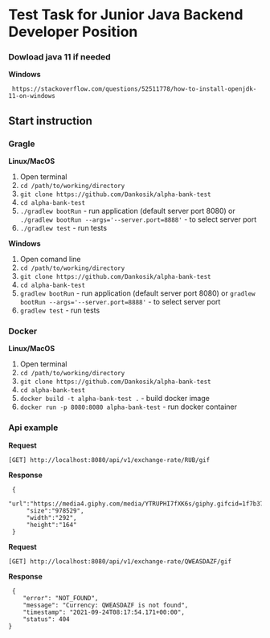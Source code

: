 # Test Task for Junior Java Backend Developer Position

### Dowload java 11 if needed

**Windows**


     https://stackoverflow.com/questions/52511778/how-to-install-openjdk-11-on-windows

## Start instruction

### Gragle

**Linux/MacOS**

1) Open terminal
2) ```cd /path/to/working/directory```
3) ```git clone https://github.com/Dankosik/alpha-bank-test```
4) ```cd alpha-bank-test```
5) ```./gradlew bootRun``` - run application (default server port 8080) or ```./gradlew bootRun --args='--server.port=8888'``` - to select server port
6) ```./gradlew test``` - run tests




**Windows**
1) Open comand line
2) ```cd /path/to/working/directory```
3) ```git clone https://github.com/Dankosik/alpha-bank-test```
4) ```cd alpha-bank-test```
5) ```gradlew bootRun``` - run application (default server port 8080) or ```gradlew bootRun --args='--server.port=8888'``` - to select server port
6) ```gradlew test``` - run tests

### Docker

**Linux/MacOS**

1) Open terminal
2) ```cd /path/to/working/directory```
3) ```git clone https://github.com/Dankosik/alpha-bank-test```
4) ```cd alpha-bank-test```
5) ```docker build -t alpha-bank-test .``` - build docker image
6) ```docker run -p 8080:8080 alpha-bank-test``` - run docker container

### Api example

**Request**
 
```[GET] http://localhost:8080/api/v1/exchange-rate/RUB/gif```
    
**Response**
```  
 {
     "url":"https://media4.giphy.com/media/YTRUPHI7fXK6s/giphy.gifcid=1f7b3757yg4dujtj1weh7v0v3m5bittbha29gwlcdrlqvb9q&rid=giphy.gif&ct=g",
     "size":"978529",
     "width":"292",
     "height":"164"
 }
 ```
 
 **Request**
 
```[GET] http://localhost:8080/api/v1/exchange-rate/QWEASDAZF/gif```
    
**Response**
```  
 {
    "error": "NOT_FOUND",
    "message": "Currency: QWEASDAZF is not found",
    "timestamp": "2021-09-24T08:17:54.171+00:00",
    "status": 404
}
 ```
